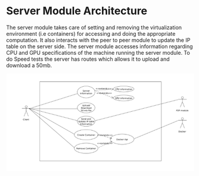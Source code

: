# Server Module Architecture 
The server module takes care of setting and removing the virtualization environment (i.e
containers) for accessing and doing the appropriate computation. It also interacts with the peer to
peer module to update the IP table on the server side. The server module
accesses information regarding CPU and GPU specifications of the machine running the server
module. To do Speed tests the server has routes which allows it to upload and download a 50mb.

![UML diagram of server module](images/servermoduleArch.png)